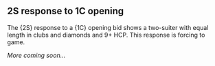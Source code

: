 ## <a name="2S_response_to_1C_opening"> 2S response to 1C opening

The {2S} response to a {1C} opening bid shows a two-suiter with equal length in clubs and diamonds and 9+ HCP. This response is forcing to game.

_More coming soon..._
